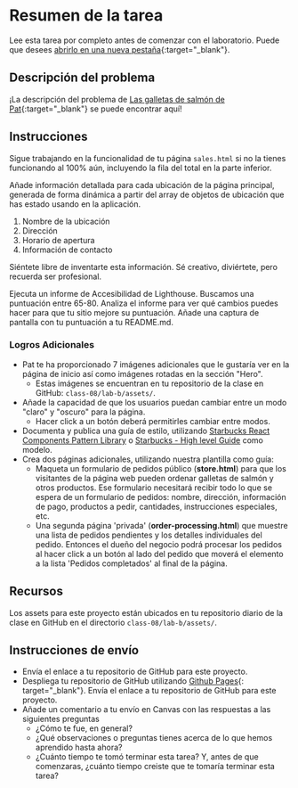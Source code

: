 ﻿# Resumen de la tarea

Lee esta tarea por completo antes de comenzar con el laboratorio. Puede que desees
[abrirlo en una nueva pestaña](https://codefellows.github.io/code-201-guide/curriculum/class-08/lab-b/){:target="_blank"}.

## Descripción del problema

¡La descripción del problema de [Las galletas de salmón de Pat](https://codefellows.github.io/code-201-guide/curriculum/class-06/lab/){:target="_blank"} se puede encontrar aquí!


## Instrucciones

Sigue trabajando en la funcionalidad de tu página `sales.html` si no la tienes funcionando al 100% aún, incluyendo la
fila del total en la parte inferior.

Añade información detallada para cada ubicación de la página principal, generada de forma dinámica a partir del array de objetos de ubicación
que has estado usando en la aplicación.

1. Nombre de la ubicación
1. Dirección
1. Horario de apertura
1. Información de contacto

Siéntete libre de inventarte esta información. Sé creativo, diviértete, pero recuerda ser profesional.

Ejecuta un informe de Accesibilidad de Lighthouse. Buscamos una puntuación entre 65-80. Analiza el informe para ver qué 
cambios puedes hacer para que tu sitio mejore su puntuación. Añade una captura de pantalla con tu puntuación a tu README.md.

### Logros Adicionales

- Pat te ha proporcionado 7 imágenes adicionales que le gustaría ver en la página de inicio así como imágenes rotadas en
  la sección "Hero".
  - Estas imágenes se encuentran en tu repositorio de la clase en GitHub: `class-08/lab-b/assets/`.
- Añade la capacidad de que los usuarios puedan cambiar entre un modo "claro" y "oscuro" para la página.
  - Hacer click a un botón deberá permitirles cambiar entre modos.
- Documenta y publica una guía de estilo, utilizando
  [Starbucks React Components Pattern Library](https://www.starbucks.com/developer/pattern-library/guidelines/)
  o [Starbucks - High level Guide](https://creative.starbucks.com/) como modelo.
- Crea dos páginas adicionales, utilizando nuestra plantilla como guía:
  - Maqueta un formulario de pedidos público (**store.html**) para que los visitantes de la página web pueden ordenar
    galletas de salmón y otros productos. Ese formulario necesitará recibir todo lo que se espera de un formulario de pedidos: nombre, dirección,
    información de pago, productos a pedir, cantidades, instrucciones especiales, etc.
  - Una segunda página 'privada' (**order-processing.html**) que muestre una lista de pedidos pendientes y los detalles individuales
    del pedido. Entonces el dueño del negocio podrá procesar los pedidos al hacer click a un botón al lado del pedido que moverá
    el elemento a la lista 'Pedidos completados' al final de la página.

## Recursos

Los assets para este proyecto están ubicados en tu repositorio diario de la clase en GitHub en el directorio `class-08/lab-b/assets/`.


## Instrucciones de envío

- Envía el enlace a tu repositorio de GitHub para este proyecto.
- Despliega tu repositorio de GitHub
  utilizando [Github Pages](https://docs.github.com/en/pages/getting-started-with-github-pages/creating-a-github-pages-site#creating-your-site){:
  target="_blank"}. Envía el enlace a tu repositorio de GitHub para este proyecto.
- Añade un comentario a tu envío en Canvas con las respuestas a las siguientes preguntas
  - ¿Cómo te fue, en general?
  - ¿Qué observaciones o preguntas tienes acerca de lo que hemos aprendido hasta ahora?
  - ¿Cuánto tiempo te tomó terminar esta tarea? Y, antes de que comenzaras, ¿cuánto tiempo creiste que te tomaría terminar esta tarea?

